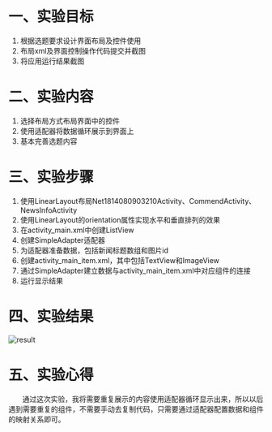 # 一、实验目标

1. 根据选题要求设计界面布局及控件使用
2. 布局xml及界面控制操作代码提交并截图
3. 将应用运行结果截图
# 二、实验内容

1. 选择布局方式布局界面中的控件
2. 使用适配器将数据循环展示到界面上
3. 基本完善选题内容

# 三、实验步骤

1. 使用LinearLayout布局Net1814080903210Activity、CommendActivity、NewsInfoActivity
2. 使用LinearLayout的orientation属性实现水平和垂直排列的效果
3. 在activity_main.xml中创建ListView
4. 创建SimpleAdapter适配器
5. 为适配器准备数据，包括新闻标题数组和图片id
6. 创建activity_main_item.xml，其中包括TextView和ImageView
7. 通过SimpleAdapter建立数据与activity_main_item.xml中对应组件的连接
8. 运行显示结果
# 四、实验结果

![result](https://raw.githubusercontent.com/Playerlhh/android-labs-2020/master/students/net1814080903210/lab4_res.png)

# 五、实验心得

&#160; &#160; &#160; &#160;通过这次实验，我将需要重复展示的内容使用适配器循环显示出来，所以以后遇到需要重复的组件，不需要手动去复制代码，只需要通过适配器配置数据和组件的映射关系即可。
